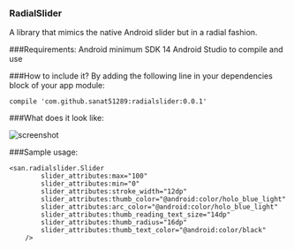 ### RadialSlider
A library that mimics the native Android slider but in a radial fashion.

###Requirements:
Android minimum SDK 14
Android Studio to compile and use

###How to include it?
By adding the following line in your dependencies block of your app module:

``` compile 'com.github.sanat51289:radialslider:0.0.1' ```

###What does it look like:

![screenshot](https://cloud.githubusercontent.com/assets/5086113/20528365/f42c014c-b099-11e6-87c8-3bfd28e450be.png)


###Sample usage:
```
<san.radialslider.Slider
        slider_attributes:max="100"
        slider_attributes:min="0"
        slider_attributes:stroke_width="12dp"
        slider_attributes:thumb_color="@android:color/holo_blue_light"
        slider_attributes:arc_color="@android:color/holo_blue_light"
        slider_attributes:thumb_reading_text_size="14dp"
        slider_attributes:thumb_radius="16dp"
        slider_attributes:thumb_text_color="@android:color/black"
    />
```